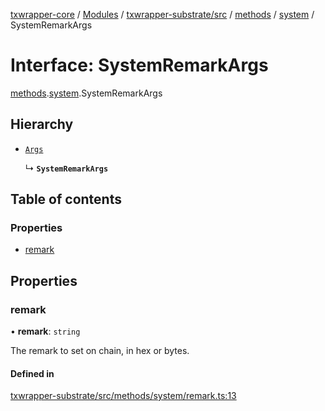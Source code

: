 [txwrapper-core](../README.md) / [Modules](../modules.md) / [txwrapper-substrate/src](../modules/txwrapper_substrate_src.md) / [methods](../modules/txwrapper_substrate_src.methods.md) / [system](../modules/txwrapper_substrate_src.methods.system.md) / SystemRemarkArgs

# Interface: SystemRemarkArgs

[methods](../modules/txwrapper_substrate_src.methods.md).[system](../modules/txwrapper_substrate_src.methods.system.md).SystemRemarkArgs

## Hierarchy

- [`Args`](../modules/txwrapper_core_src.md#args)

  ↳ **`SystemRemarkArgs`**

## Table of contents

### Properties

- [remark](txwrapper_substrate_src.methods.system.SystemRemarkArgs.md#remark)

## Properties

### remark

• **remark**: `string`

The remark to set on chain, in hex or bytes.

#### Defined in

[txwrapper-substrate/src/methods/system/remark.ts:13](https://github.com/paritytech/txwrapper-core/blob/9387f90/packages/txwrapper-substrate/src/methods/system/remark.ts#L13)
